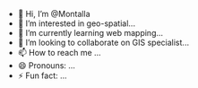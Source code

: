 - 👋 Hi, I’m @Montalla
- 👀 I’m interested in geo-spatial...
- 🌱 I’m currently learning web mapping...
- 💞️ I’m looking to collaborate on GIS specialist...
- 📫 How to reach me ...
- 😄 Pronouns: ...
- ⚡ Fun fact: ...

<!---
Montalla/Montalla is a ✨ special ✨ repository because its `README.md` (this file) appears on your GitHub profile.
You can click the Preview link to take a look at your changes.
--->
